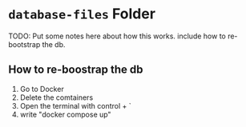 # `database-files` Folder

TODO: Put some notes here about how this works.  include how to re-bootstrap the db. 

## How to re-boostrap the db
1) Go to Docker
2) Delete the comtainers 
3) Open the terminal with control + `
4) write "docker compose up"